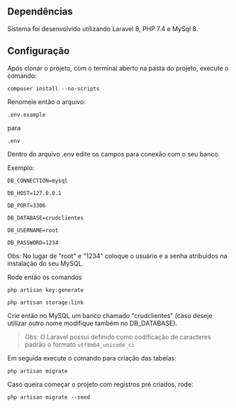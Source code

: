 ## Dependências

Sistema foi desenvolvido utilizando Laravel 8, PHP 7.4 e MySql 8.

## Configuração

Após clonar o projeto, com o terminal aberto na pasta do projeto, execute o comando:

```composer install --no-scripts```

Renomeie então o arquivo:

```.env.example```

para

```.env```

Dentro do arquivo .env edite os campos para conexão com o seu banco.

Exemplo:

```DB_CONNECTION=mysql```

```DB_HOST=127.0.0.1```

```DB_PORT=3306```

```DB_DATABASE=crudclientes```

```DB_USERNAME=root```

```DB_PASSWORD=1234```

Obs: No lugar de "root" e "1234" coloque o usuário e a senha atribuidos na instalação do seu MySQL.

Rode então os comandos

```php artisan key:generate```

```php artisan storage:link```

Crie então no MySQL um banco chamado "crudclientes" (caso deseje utilizar outro nome modifique também no DB_DATABASE).

>Obs: O Laravel possui definido como codificação de caracteres padrão o formato ```utf8mb4_unicode_ci```

Em seguida execute o comando para criação das tabelas:

```php artisan migrate```

Caso queira começar o projeto com registros pré criados, rode:

```php artisan migrate --seed```
